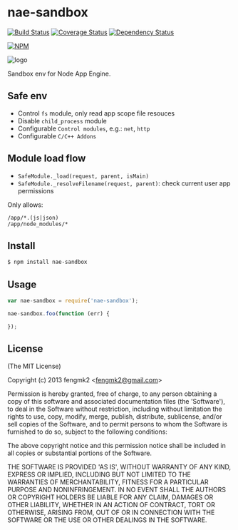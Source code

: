 nae-sandbox
=======

[![Build Status](https://secure.travis-ci.org/fengmk2/nae-sandbox.png)](http://travis-ci.org/fengmk2/nae-sandbox) [![Coverage Status](https://coveralls.io/repos/fengmk2/nae-sandbox/badge.png)](https://coveralls.io/r/fengmk2/nae-sandbox) [![Dependency Status](https://gemnasium.com/fengmk2/nae-sandbox.png)](https://gemnasium.com/fengmk2/nae-sandbox)

[![NPM](https://nodei.co/npm/nae-sandbox.png?downloads=true&stars=true)](https://nodei.co/npm/nae-sandbox/)

![logo](https://raw.github.com/fengmk2/nae-sandbox/master/logo.png)

Sandbox env for Node App Engine.

## Safe env

* Control `fs` module, only read app scope file resouces
* Disable `child_process` module
* Configurable `Control modules`, e.g.: `net`, `http`
* Configurable `C/C++ Addons`

## Module load flow

* `SafeModule._load(request, parent, isMain)`
* `SafeModule._resolveFilename(request, parent)`: check current user app permissions

Only allows:

```
/app/*.(js|json)
/app/node_modules/*
```



## Install

```bash
$ npm install nae-sandbox
```

## Usage

```js
var nae-sandbox = require('nae-sandbox');

nae-sandbox.foo(function (err) {

});
```

## License

(The MIT License)

Copyright (c) 2013 fengmk2 &lt;fengmk2@gmail.com&gt;

Permission is hereby granted, free of charge, to any person obtaining
a copy of this software and associated documentation files (the
'Software'), to deal in the Software without restriction, including
without limitation the rights to use, copy, modify, merge, publish,
distribute, sublicense, and/or sell copies of the Software, and to
permit persons to whom the Software is furnished to do so, subject to
the following conditions:

The above copyright notice and this permission notice shall be
included in all copies or substantial portions of the Software.

THE SOFTWARE IS PROVIDED 'AS IS', WITHOUT WARRANTY OF ANY KIND,
EXPRESS OR IMPLIED, INCLUDING BUT NOT LIMITED TO THE WARRANTIES OF
MERCHANTABILITY, FITNESS FOR A PARTICULAR PURPOSE AND NONINFRINGEMENT.
IN NO EVENT SHALL THE AUTHORS OR COPYRIGHT HOLDERS BE LIABLE FOR ANY
CLAIM, DAMAGES OR OTHER LIABILITY, WHETHER IN AN ACTION OF CONTRACT,
TORT OR OTHERWISE, ARISING FROM, OUT OF OR IN CONNECTION WITH THE
SOFTWARE OR THE USE OR OTHER DEALINGS IN THE SOFTWARE.
